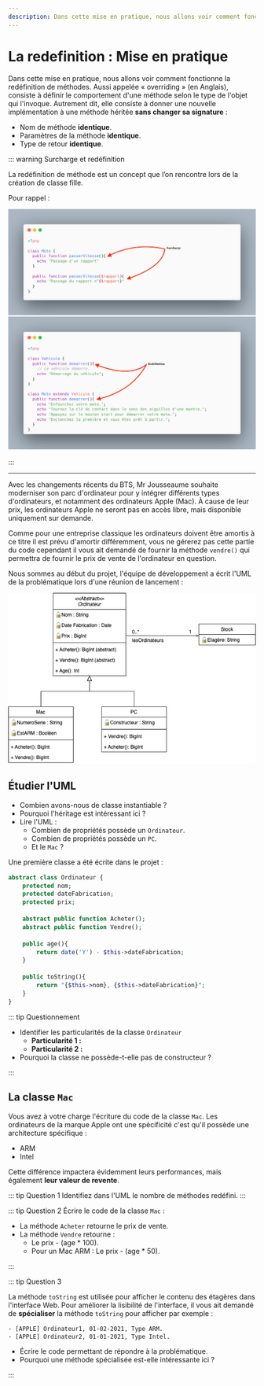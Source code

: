 ```yaml
---
description: Dans cette mise en pratique, nous allons voir comment fonctionne la redéfinition de méthodes. Aussi appelée « overriding » (en Anglais), consiste à définir le comportement d'une méthode selon le type de l'objet qui l'invoque.
---
```


# La redefinition : Mise en pratique

Dans cette mise en pratique, nous allons voir comment fonctionne la redéfinition de méthodes. Aussi appelée « overriding » (en Anglais), consiste à définir le comportement d'une méthode selon le type de l'objet qui l'invoque. Autrement dit, elle consiste à donner une nouvelle implémentation à une méthode héritée **sans changer sa signature** :

- Nom de méthode **identique**.
- Paramètres de la méthode **identique**.
- Type de retour **identique**.

::: warning Surcharge et redéfinition

La redéfinition de méthode est un concept que l’on rencontre lors de la création de classe fille.

Pour rappel :

![Exemple surcharge](./res/exemple-surcharge.png)
![Exemple Redéfinition](./res/exemple-redefinition.png)

:::

---

Avec les changements récents du BTS, Mr Jousseaume souhaite moderniser son parc d'ordinateur pour y intégrer différents types d'ordinateurs, et notamment des ordinateurs Apple (Mac). À cause de leur prix, les ordinateurs Apple ne seront pas en accès libre, mais disponible uniquement sur demande.

Comme pour une entreprise classique les ordinateurs doivent être amortis à ce titre il est prévu d'amortir différemment, vous ne gérerez pas cette partie du code cependant il vous ait demandé de fournir la méthode `vendre()` qui permettra de fournir le prix de vente de l'ordinateur en question.

Nous sommes au début du projet, l'équipe de développement a écrit l'UML de la problématique lors d'une réunion de lancement :

![UML du problème](./res/uml_redefinition_exercice.png)

## Étudier l'UML

- Combien avons-nous de classe instantiable ?
- Pourquoi l'héritage est intéressant ici ?
- Lire l'UML :
  - Combien de propriétés possède un `Ordinateur`.
  - Combien de propriétés possède un `PC`.
  - Et le `Mac` ?

Une première classe a été écrite dans le projet :

```php
abstract class Ordinateur {
    protected nom;
    protected dateFabrication;
    protected prix;

    abstract public function Acheter();
    abstract public function Vendre();

    public age(){
        return date('Y') - $this->dateFabrication;
    }

    public toString(){
        return "{$this->nom}, {$this->dateFabrication}";
    }
}
```

::: tip Questionnement

- Identifier les particularités de la classe `Ordinateur`
  - **Particularité 1 :**
  - **Particularité 2 :**
- Pourquoi la classe ne possède-t-elle pas de constructeur ?

:::

## La classe `Mac`

Vous avez à votre charge l'écriture du code de la classe `Mac`. Les ordinateurs de la marque Apple ont une spécificité c'est qu'il possède une architecture spécifique :

- ARM
- Intel

Cette différence impactera évidemment leurs performances, mais également **leur valeur de revente**.

::: tip Question 1
Identifiez dans l'UML le nombre de méthodes redéfini.
:::

::: tip Question 2
Écrire le code de la classe `Mac` :

- La méthode `Acheter` retourne le prix de vente.
- La méthode `Vendre` retourne :
  - Le prix - (age \* 100).
  - Pour un Mac ARM : Le prix - (age \* 50).

:::

::: tip Question 3

La méthode `toString` est utilisée pour afficher le contenu des étagères dans l'interface Web. Pour améliorer la lisibilité de l'interface, il vous ait demandé de **spécialiser** la méthode `toString` pour afficher par exemple :

```text
- [APPLE] Ordinateur1, 01-02-2021, Type ARM.
- [APPLE] Ordinateur2, 01-01-2021, Type Intel.
```

- Écrire le code permettant de répondre à la problématique.
- Pourquoi une méthode spécialisée est-elle intéressante ici ?

:::
